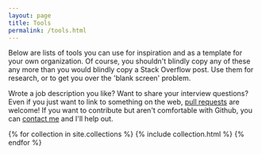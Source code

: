 ```yaml
---
layout: page
title: Tools
permalink: /tools.html
---
```

<p>Below are lists of tools you can use for inspiration and as a template for your own organization. Of course, you shouldn't blindly copy any of these any more than you would blindly copy a Stack Overflow post. Use them for research, or to get you over the 'blank screen' problem.</p>

<p>Wrote a job description you like? Want to share your interview questions? Even if you just want to link to something on the web, <a href="contributing.html">pull requests</a> are welcome! If you want to contribute but aren't comfortable with Github, you can <a href="contributing.html#contact">contact me</a> and I'll help out.</p>
{% for collection in site.collections %}
  {% include collection.html %}
{% endfor %}
